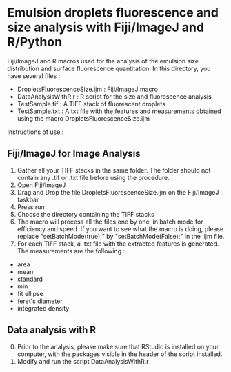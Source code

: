# Emulsion droplets fluorescence and size analysis with Fiji/ImageJ and R/Python

Fiji/ImageJ and R macros used for the analysis of the emulsion size distribution and surface fluorescence quantitation.
In this directory, you have several files : 
* DropletsFluorescenceSize.ijm : Fiji/ImageJ macro
* DataAnalysisWithR.r : R script for the size and fluorescence analysis
* TestSample.tif : A TIFF stack of fluorescent droplets
* TestSample.txt : A txt file with the features and measurements obtained using the macro DropletsFluorescenceSize.ijm

Instructions of use : 

## Fiji/ImageJ for Image Analysis

1. Gather all your TIFF stacks in the same folder. The folder should not contain any .tif or .txt file before using the procedure.
2. Open Fiji/ImageJ
3. Drag and Drop the file DropletsFluorescenceSize.ijm on the Fiji/ImageJ taskbar
4. Press run
5. Choose the directory containing the TIFF stacks
6. The macro will process all the files one by one, in batch mode for efficiency and speed. If you want to see what the macro is doing, please replace "setBatchMode(true);" by "setBatchMode(False);" in the .ijm file.
7. For each TIFF stack, a .txt file with the extracted features is generated. The measurements are the following : 
- area
- mean 
- standard 
- min 
- fit ellipse
- feret's diameter
- integrated density

## Data analysis with R

0. Prior to the analysis, please make sure that RStudio is installed on your computer, with the packages visible in the header of the script installed.
1. Modify and run the script DataAnalysisWithR.r
